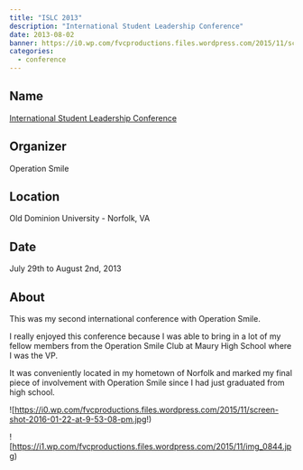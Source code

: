 ```yaml
---
title: "ISLC 2013"
description: "International Student Leadership Conference"
date: 2013-08-02
banner: https://i0.wp.com/fvcproductions.files.wordpress.com/2015/11/screen-shot-2016-01-22-at-9-53-08-pm.jpg
categories:
  - conference
---
```


## Name

<a title="ISLC" href="//studentprograms.operationsmile.org/events/islc/" target="_blank" rel="noopener">International Student Leadership Conference</a>

## Organizer

Operation Smile

## Location

Old Dominion University - Norfolk, VA

## Date

July 29th to August 2nd, 2013

## About

This was my second international conference with Operation Smile.

I really enjoyed this conference because I was able to bring in a lot of my fellow members from the Operation Smile Club at Maury High School where I was the VP.

It was conveniently located in my hometown of Norfolk and marked my final piece of involvement with Operation Smile since I had just graduated from high school.

![https://i0.wp.com/fvcproductions.files.wordpress.com/2015/11/screen-shot-2016-01-22-at-9-53-08-pm.jpg!)

![https://i1.wp.com/fvcproductions.files.wordpress.com/2015/11/img_0844.jpg)
